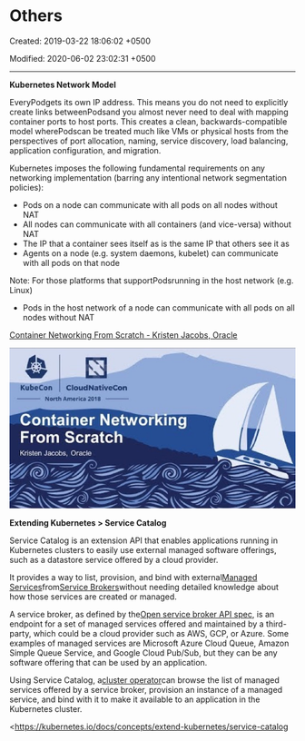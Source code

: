# Others

Created: 2019-03-22 18:06:02 +0500

Modified: 2020-06-02 23:02:31 +0500

---

**Kubernetes Network Model**

EveryPodgets its own IP address. This means you do not need to explicitly create links betweenPodsand you almost never need to deal with mapping container ports to host ports. This creates a clean, backwards-compatible model wherePodscan be treated much like VMs or physical hosts from the perspectives of port allocation, naming, service discovery, load balancing, application configuration, and migration.



Kubernetes imposes the following fundamental requirements on any networking implementation (barring any intentional network segmentation policies):
-   Pods on a node can communicate with all pods on all nodes without NAT
-   All nodes can communicate with all containers (and vice-versa) without NAT
-   The IP that a container sees itself as is the same IP that others see it as
-   Agents on a node (e.g. system daemons, kubelet) can communicate with all pods on that node

Note: For those platforms that supportPodsrunning in the host network (e.g. Linux)
-   Pods in the host network of a node can communicate with all pods on all nodes without NAT



[Container Networking From Scratch - Kristen Jacobs, Oracle](https://www.youtube.com/watch?v=6v_BDHIgOY8)



![O ' NO 「 1-10 」 OS 山 0 」 6u | 0M N 」 eu ! u00 8L0 ~ e 」 WV "VON u000 22pn0 | 0 uo•aqnx ](../../../media/DevOps-Kubernetes-Others-image1.jpg)



**Extending Kubernetes > Service Catalog**

Service Catalog is an extension API that enables applications running in Kubernetes clusters to easily use external managed software offerings, such as a datastore service offered by a cloud provider.



It provides a way to list, provision, and bind with external[Managed Services](https://kubernetes.io/docs/reference/glossary/?all=true#term-managed-service)from[Service Brokers](https://kubernetes.io/docs/reference/glossary/?all=true#term-service-broker)without needing detailed knowledge about how those services are created or managed.



A service broker, as defined by the[Open service broker API spec](https://github.com/openservicebrokerapi/servicebroker/blob/v2.13/spec.md), is an endpoint for a set of managed services offered and maintained by a third-party, which could be a cloud provider such as AWS, GCP, or Azure. Some examples of managed services are Microsoft Azure Cloud Queue, Amazon Simple Queue Service, and Google Cloud Pub/Sub, but they can be any software offering that can be used by an application.



Using Service Catalog, a[cluster operator](https://kubernetes.io/docs/reference/glossary/?all=true#term-cluster-operator)can browse the list of managed services offered by a service broker, provision an instance of a managed service, and bind with it to make it available to an application in the Kubernetes cluster.



<https://kubernetes.io/docs/concepts/extend-kubernetes/service-catalog

